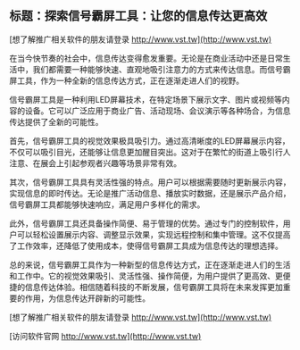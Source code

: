 ## **标题：探索信号霸屏工具：让您的信息传达更高效**

[想了解推广相关软件的朋友请登录 http://www.vst.tw](http://www.vst.tw)

在当今快节奏的社会中，信息传达变得愈发重要。无论是在商业活动中还是日常生活中，我们都需要一种能够快速、直观地吸引注意力的方式来传达信息。而信号霸屏工具，作为一种全新的信息传达方式，正在逐渐走进人们的视野。

信号霸屏工具是一种利用LED屏幕技术，在特定场景下展示文字、图片或视频等内容的设备。它可以广泛应用于商业广告、活动现场、会议演示等各种场合，为信息传达提供了全新的可能性。

首先，信号霸屏工具的视觉效果极具吸引力。通过高清晰度的LED屏幕展示内容，不仅可以吸引目光，还能够让信息更加醒目突出。这对于在繁忙的街道上吸引行人注意、在展会上引起参观者兴趣等场景非常有效。

其次，信号霸屏工具具有灵活性强的特点。用户可以根据需要随时更新展示内容，实现信息的即时传达。无论是推广活动信息、播放实时数据，还是展示产品介绍，信号霸屏工具都能够快速响应，满足用户多样化的需求。

此外，信号霸屏工具还具备操作简便、易于管理的优势。通过专门的控制软件，用户可以轻松设置展示内容、调整显示效果，实现远程控制和集中管理。这不仅提高了工作效率，还降低了使用成本，使得信号霸屏工具成为信息传达的理想选择。

总的来说，信号霸屏工具作为一种新型的信息传达方式，正在逐渐走进人们的生活和工作中。它的视觉效果吸引、灵活性强、操作简便，为用户提供了更高效、更便捷的信息传达体验。相信随着科技的不断发展，信号霸屏工具将在未来发挥更加重要的作用，为信息传达开辟新的可能性。

[想了解推广相关软件的朋友请登录 http://www.vst.tw](http://www.vst.tw)


[访问软件官网 http://www.vst.tw](http://www.vst.tw)
